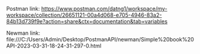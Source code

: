 Postman link: https://www.postman.com/datng1/workspace/my-workspace/collection/26651121-00a4d068-e705-4946-83a2-84b13d739f9e?action=share&ctx=documentation&tab=variables


Newman link: file:///C:/Users/Admin/Desktop/PostmanAPI/newman/Simple%20book%20API-2023-03-31-18-24-31-297-0.html
